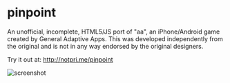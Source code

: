 # pinpoint
An unofficial, incomplete, HTML5/JS port of "aa", an iPhone/Android game created by General Adaptive Apps. This was developed independently from the original and is not in any way endorsed by the original designers.

Try it out at: http://notpri.me/pinpoint

![screenshot](https://github.com/k15z/pinpoint/blob/gh-pages/screenshot.png)

